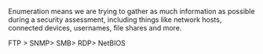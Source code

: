 Enumeration means we are trying to gather as much information as possible during a security assessment, including things like network hosts, connected devices, usernames, file shares and more.

FTP > SNMP> SMB> RDP> NetBIOS

